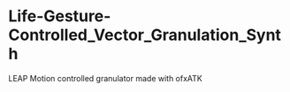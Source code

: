 # Life-Gesture-Controlled_Vector_Granulation_Synth
LEAP Motion controlled granulator made with ofxATK
